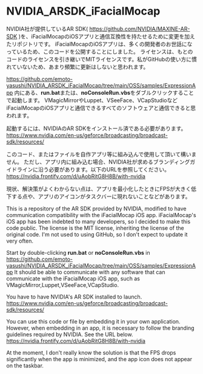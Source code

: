 # NVIDIA_ARSDK_iFacialMocap

NVIDIA社が提供しているAR SDK( https://github.com/NVIDIA/MAXINE-AR-SDK )を、iFacialMocapのiOSアプリと通信互換性を持たせるために変更を加えたリポジトリです。 iFacialMocapのiOSアプリは、多くの開発者のお世話になっているため、このコードを公開することにしました。 ライセンスは、もとのコードのライセンスを引き継いでMITライセンスです。私がGitHubの使い方に慣れていないため、あまり頻繁に更新はしないと思われます。

https://github.com/emoto-yasushi/NVIDIA_ARSDK_iFacialMocap/tree/main/OSS/samples/ExpressionApp 内にある、<B>run.bat</B>または、<B>noConsoleRun.vbs</B>をダブルクリックすることで起動します。</B> VMagicMirrorやLuppet、VSeeFace、VCapStudioなどiFacialMocapのiOSアプリと通信できるすべてのソフトウェアと通信できると思われます。

起動するには、NVIDIAのAR SDKをインストール済である必要があります。
https://www.nvidia.com/en-us/geforce/broadcasting/broadcast-sdk/resources/

このコード、またはファイルを自作アプリ等に組み込んで使用して頂いて構いません。 ただし、アプリ内に組み込む場合、NVIDIA社が求めるブランディングガイドラインに沿う必要があります。以下のURLを参照してください。 https://nvidia.frontify.com/d/uAobRitG8H8B/with-nvidia

現状、解決策がよくわからない点は、アプリを最小化したときにFPSが大きく低下する点や、アプリのアイコンがタスクバーに現れないことなどがあります。


This is a repository of the AR SDK provided by NVIDIA, modified to have communication compatibility with the iFacialMocap iOS app. iFacialMocap's iOS app has been indebted to many developers, so I decided to make this code public. The license is the MIT license, inheriting the license of the original code. I'm not used to using GitHub, so I don't expect to update it very often.

Start by double-clicking <B>run.bat</B> or <B>noConsoleRun.vbs</B> in https://github.com/emoto-yasushi/NVIDIA_ARSDK_iFacialMocap/tree/main/OSS/samples/ExpressionApp It should be able to communicate with any software that can communicate with the iFacialMocap iOS app, such as VMagicMirror,Luppet,VSeeFace,VCapStudio.

You have to have NVIDIA's AR SDK installed to launch.
https://www.nvidia.com/en-us/geforce/broadcasting/broadcast-sdk/resources/

You can use this code or file by embedding it in your own application. However, when embedding in an app, it is necessary to follow the branding guidelines required by NVIDIA. See the URL below. https://nvidia.frontify.com/d/uAobRitG8H8B/with-nvidia

At the moment, I don't really know the solution is that the FPS drops significantly when the app is minimized, and the app icon does not appear on the taskbar.
